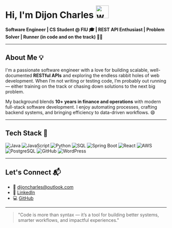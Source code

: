 
# Hi, I'm Dijon Charles <img src="https://em-content.zobj.net/source/noto-emoji-animations/344/waving-hand_1f44b.gif" alt="waving hand" width="40"/>

**Software Engineer | CS Student @ FIU 🎓 | REST API Enthusiast | Problem Solver | Runner (in code and on the track) 🏃‍♂️**

---

## About Me 💡 

I'm a passionate software engineer with a love for building scalable, well-documented **RESTful APIs** and exploring the endless rabbit holes of web development. When I’m not writing or testing code, I’m probably out running — either training on the track or chasing down solutions to the next big problem.

My background blends **10+ years in finance and operations** with modern full-stack software development. I enjoy automating processes, crafting backend systems, and bringing efficiency to data-driven workflows. 😄

---

## Tech Stack 🔧 

![Java](https://img.shields.io/badge/Java-%23ED8B00.svg?style=flat&logo=java&logoColor=white) 
![JavaScript](https://img.shields.io/badge/JavaScript-%23F7DF1E.svg?style=flat&logo=javascript&logoColor=black) 
![Python](https://img.shields.io/badge/Python-%2314354C.svg?style=flat&logo=python&logoColor=white) 
![SQL](https://img.shields.io/badge/SQL-%2300748F.svg?style=flat&logo=postgresql&logoColor=white) 
![Spring Boot](https://img.shields.io/badge/Spring_Boot-%236DB33F.svg?style=flat&logo=spring&logoColor=white) 
![React](https://img.shields.io/badge/React-%2361DAFB.svg?style=flat&logo=react&logoColor=black) 
![AWS](https://img.shields.io/badge/AWS-%23FF9900.svg?style=flat&logo=amazon-aws&logoColor=white) 
![PostgreSQL](https://img.shields.io/badge/PostgreSQL-%23336791.svg?style=flat&logo=postgresql&logoColor=white) 
![GitHub](https://img.shields.io/badge/GitHub-%23121011.svg?style=flat&logo=github&logoColor=white) 
![WordPress](https://img.shields.io/badge/WordPress-%23117AC9.svg?style=flat&logo=wordpress&logoColor=white)

---

## Let's Connect 📬 

- 📧 [dijoncharles@outlook.com](mailto:dijoncharles@outlook.com)  
- 💼 [LinkedIn](https://www.linkedin.com/in/dijoncharlesv)  
- 💻 [GitHub](https://github.com/Dijon217)  
---

> "Code is more than syntax — it’s a tool for building better systems, smarter workflows, and impactful experiences."



<!--
**Dijon217/Dijon217** is a ✨ _special_ ✨ repository because its `README.md` (this file) appears on your GitHub profile.

Here are some ideas to get you started:

- 🔭 I’m currently working on ...
- 🌱 I’m currently learning ...
- 👯 I’m looking to collaborate on ...
- 🤔 I’m looking for help with ...
- 💬 Ask me about ...
- 📫 How to reach me: ...
- 😄 Pronouns: ...
- ⚡ Fun fact: ...
-->
